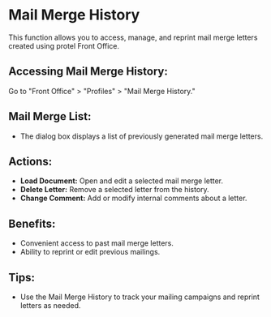 # Mail Merge History

This function allows you to access, manage, and reprint mail merge letters created using protel Front Office.

## Accessing Mail Merge History:

Go to "Front Office" > "Profiles" > "Mail Merge History."

## Mail Merge List:

* The dialog box displays a list of previously generated mail merge letters.

## Actions:

* **Load Document:** Open and edit a selected mail merge letter.
* **Delete Letter:**  Remove a selected letter from the history.
* **Change Comment:** Add or modify internal comments about a letter.

## Benefits:

* Convenient access to past mail merge letters.
* Ability to reprint or edit previous mailings.

## Tips:

* Use the Mail Merge History to track your mailing campaigns and reprint letters as needed.